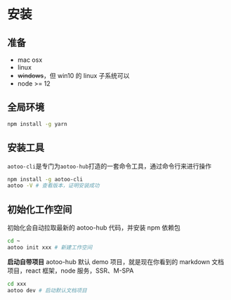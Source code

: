 # 安装

准备
----------------

- mac osx
- linux
- ~~windows~~，但 win10 的 linux 子系统可以
- node >= 12

全局环境
----------------

```bash
npm install -g yarn
```

安装工具
----------------

`aotoo-cli`是专门为`aotoo-hub`打造的一套命令工具，通过命令行来进行操作

```bash
npm install -g aotoo-cli
aotoo -V # 查看版本，证明安装成功
```

初始化工作空间
----------------

初始化会自动拉取最新的 aotoo-hub 代码，并安装 npm 依赖包

```bash
cd ~
aotoo init xxx # 新建工作空间
```

**启动自带项目**
aotoo-hub 默认 demo 项目，就是现在你看到的 markdown 文档项目，react 框架，node 服务，SSR、M-SPA

```bash
cd xxx
aotoo dev # 启动默认文档项目
```
